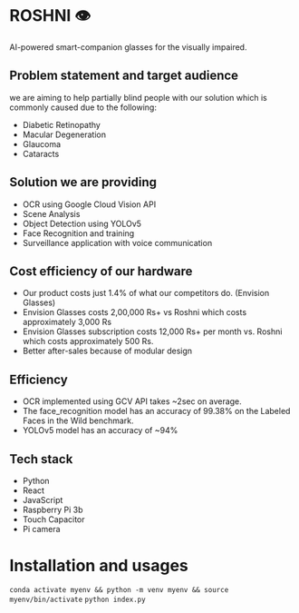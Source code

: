 # ROSHNI 👁️

AI-powered smart-companion glasses for the visually impaired.

## Problem statement and target audience
we are aiming to help partially blind people with our solution which is commonly caused due to the following:
* Diabetic Retinopathy
* Macular Degeneration
* Glaucoma
* Cataracts

## Solution we are providing
* OCR using Google Cloud Vision API
* Scene Analysis
* Object Detection using YOLOv5
* Face Recognition and training
* Surveillance application with voice communication

## Cost efficiency of our hardware
* Our product costs just 1.4% of what our competitors do. (Envision Glasses)
* Envision Glasses costs 2,00,000 Rs+ vs Roshni which costs approximately 3,000 Rs
* Envision Glasses subscription costs 12,000 Rs+ per month vs. Roshni which costs approximately 500 Rs.
* Better after-sales because of modular design

## Efficiency
* OCR implemented using GCV API takes ~2sec on average.
* The face_recognition model has an accuracy of 99.38% on the Labeled Faces in the Wild benchmark.
* YOLOv5 model has an accuracy of ~94%

## Tech stack
* Python
* React
* JavaScript
* Raspberry Pi 3b
* Touch Capacitor
* Pi camera

# Installation and usages
```conda activate myenv && python -m venv myenv && source myenv/bin/activate```
```python index.py```
